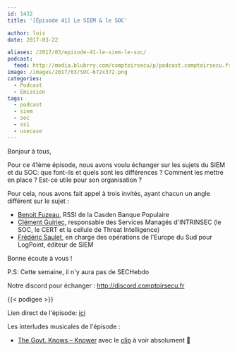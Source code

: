 ```yaml
---
id: 1432
title: '[Épisode 41] Le SIEM & le SOC'

author: lois
date: 2017-03-22

aliases: /2017/03/episode-41-le-siem-le-soc/
podcast:
  feed: http://media.blubrry.com/comptoirsecu/p/podcast.comptoirsecu.fr/CSEC.EP41.2017-03-21.SOC_SIEM.mp3
image: /images/2017/03/SOC-672x372.png
categories:
  - Podcast
  - Emission
tags:
  - podcast
  - siem
  - soc
  - ssi
  - usecase
---
```

Bonjour à tous,

Pour ce 41ème épisode, nous avons voulu échanger sur les sujets du SIEM et du SOC: que font-ils et quels sont les différences ? Comment les mettre en place ? Est-ce utile pour son organisation ?

<!--more-->

Pour cela, nous avons fait appel à trois invités, ayant chacun un angle différent sur le sujet :

  * <a href="https://twitter.com/bfuzeau" target="_blank">Benoit Fuzeau</a>, RSSI de la Casden Banque Populaire
  * <a href="https://twitter.com/cguiriec" target="_blank">Clément Guiriec</a>, responsable des Services Managés d'INTRINSEC (le SOC, le CERT et la cellule de Threat Intelligence)
  * <a href="https://twitter.com/fredericsaulet" target="_blank">Frédéric Saulet</a>, en charge des opérations de l'Europe du Sud pour LogPoint, éditeur de SIEM

Bonne écoute à vous !

P.S: Cette semaine, il n'y aura pas de SECHebdo

Notre discord pour échanger : <http://discord.comptoirsecu.fr>

{{< podigee >}}


Lien direct de l'épisode: <a href="http://podcast.comptoirsecu.fr/CSEC.EP41.2017-03-21.SOC_SIEM.mp3" target="_blank">ici</a>

Les interludes musicales de l'épisode :

  * <a href="http://www.knowermusic.com/" target="_blank">The Govt. Knows &#8211; Knower</a> avec le <a href="https://www.youtube.com/watch?v=4zH9Zca1vRM" target="_blank">clip</a> à voir absolument 🙂
